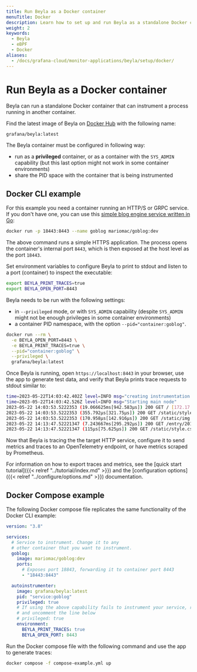 ```yaml
---
title: Run Beyla as a Docker container
menuTitle: Docker
description: Learn how to set up and run Beyla as a standalone Docker container that instruments another container.
weight: 2
keywords:
  - Beyla
  - eBPF
  - Docker
aliases:
  - /docs/grafana-cloud/monitor-applications/beyla/setup/docker/
---
```


# Run Beyla as a Docker container

Beyla can run a standalone Docker container that can instrument a process running in another container.

Find the latest image of Beyla on [Docker Hub](https://hub.docker.com/r/grafana/beyla) with the following name:

```
grafana/beyla:latest
```

The Beyla container must be configured in following way:

- run as a **privileged** container, or as a container with the `SYS_ADMIN` capability (but
  this last option might not work in some container environments)
- share the PID space with the container that is being instrumented

## Docker CLI example

For this example you need a container running an HTTP/S or GRPC service. If you don't have one, you can use this [simple blog engine service written in Go](http://macias.info):

```sh
docker run -p 18443:8443 --name goblog mariomac/goblog:dev
```

The above command runs a simple HTTPS application. The process opens the container's internal port `8443`, which is then exposed at the host level as the port `18443`.

Set environment variables to configure Beyla to print to stdout and listen to a port (container) to inspect the executable:

```sh
export BEYLA_PRINT_TRACES=true
export BEYLA_OPEN_PORT=8443
```

Beyla needs to be run with the following settings:

- in `--privileged` mode, or with `SYS_ADMIN` capability (despite `SYS_ADMIN` might
  not be enough privileges in some container environments)
- a container PID namespace, with the option `--pid="container:goblog"`.

```sh
docker run --rm \
  -e BEYLA_OPEN_PORT=8443 \
  -e BEYLA_PRINT_TRACES=true \
  --pid="container:goblog" \
  --privileged \
  grafana/beyla:latest
```

Once Beyla is running, open `https://localhost:8443` in your browser, use the app to generate test data, and verify that Beyla prints trace requests to stdout similar to:

```sh
time=2023-05-22T14:03:42.402Z level=INFO msg="creating instrumentation pipeline"
time=2023-05-22T14:03:42.526Z level=INFO msg="Starting main node"
2023-05-22 14:03:53.5222353 (19.066625ms[942.583µs]) 200 GET / [172.17.0.1]->[localhost:18443] size:0B
2023-05-22 14:03:53.5222353 (355.792µs[321.75µs]) 200 GET /static/style.css [172.17.0.1]->[localhost:18443] size:0B
2023-05-22 14:03:53.5222353 (170.958µs[142.916µs]) 200 GET /static/img.png [172.17.0.1]->[localhost:18443] size:0B
2023-05-22 14:13:47.52221347 (7.243667ms[295.292µs]) 200 GET /entry/201710281345_instructions.md [172.17.0.1]->[localhost:18443] size:0B
2023-05-22 14:13:47.52221347 (115µs[75.625µs]) 200 GET /static/style.css [172.17.0.1]->[localhost:18443] size:0B
```

Now that Beyla is tracing the the target HTTP service, configure it to send metrics and traces to an OpenTelemetry endpoint, or have metrics scraped by Prometheus.

For information on how to export traces and metrics, see the [quick start tutorial]({{< relref "../tutorial/index.md" >}}) and the [configuration options]({{< relref "../configure/options.md" >}}) documentation.

## Docker Compose example

The following Docker compose file replicates the same functionality of the Docker CLI example:

```yaml
version: "3.8"

services:
  # Service to instrument. Change it to any
  # other container that you want to instrument.
  goblog:
    image: mariomac/goblog:dev
    ports:
      # Exposes port 18843, forwarding it to container port 8443
      - "18443:8443"

  autoinstrumenter:
    image: grafana/beyla:latest
    pid: "service:goblog"
    privileged: true
    # If using the above capability fails to instrument your service, remove it
    # and uncomment the line below
    # privileged: true
    environment:
      BEYLA_PRINT_TRACES: true
      BEYLA_OPEN_PORT: 8443
```

Run the Docker compose file with the following command and use the app to generate traces:

```sh
docker compose -f compose-example.yml up
```
